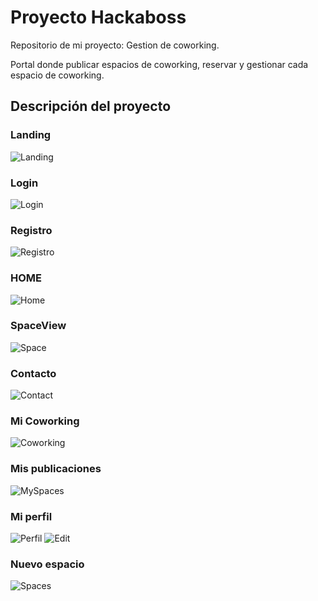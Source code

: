 
# Proyecto Hackaboss

Repositorio de mi proyecto: Gestion de coworking.

Portal donde publicar espacios de coworking, reservar y gestionar cada espacio de coworking.


## Descripción del proyecto

### Landing
![Landing](/COWORK/img/Landing.png )

### Login
![Login](COWORK/img/Login.png )

### Registro
![Registro](COWORK/img/Register.png )

### HOME
![Home](COWORK/img/SpaceView.png )

### SpaceView
![Space](COWORK/img/Login.png )

### Contacto
![Contact](COWORK/img/Contact.png )

### Mi Coworking
![Coworking](COWORK/img/MyCoworking.png )

### Mis publicaciones
![MySpaces](COWORK/img/MySpaces.png )

### Mi perfil
![Perfil](COWORK/img/MyProfile.png )
![Edit](COWORK/img/EditProfile.png )

### Nuevo espacio
![Spaces](COWORK/img/NewPost.png )

